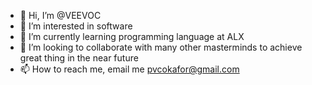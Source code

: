 - 👋 Hi, I’m @VEEVOC
- 👀 I’m interested in software
- 🌱 I’m currently learning programming language at ALX
- 💞️ I’m looking to collaborate with many other masterminds to achieve great thing in the near future
- 📫 How to reach me, email me pvcokafor@gmail.com

<!---
VEEVOC/VEEVOC is a ✨ special ✨ repository because its `README.md` (this file) appears on your GitHub profile.
You can click the Preview link to take a look at your changes.
--->
